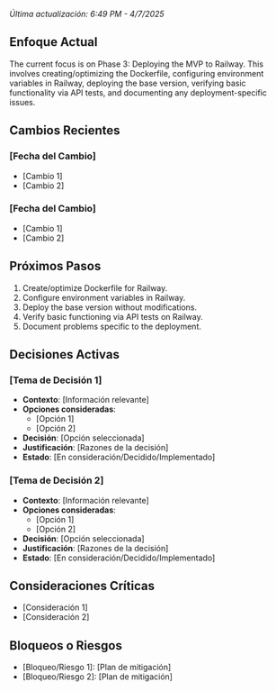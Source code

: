 *Última actualización: 6:49 PM - 4/7/2025*

## Enfoque Actual
The current focus is on Phase 3: Deploying the MVP to Railway. This involves creating/optimizing the Dockerfile, configuring environment variables in Railway, deploying the base version, verifying basic functionality via API tests, and documenting any deployment-specific issues.

## Cambios Recientes
### [Fecha del Cambio]
- [Cambio 1]
- [Cambio 2]

### [Fecha del Cambio]
- [Cambio 1]
- [Cambio 2]

## Próximos Pasos
1. Create/optimize Dockerfile for Railway.
2. Configure environment variables in Railway.
3. Deploy the base version without modifications.
4. Verify basic functioning via API tests on Railway.
5. Document problems specific to the deployment.

## Decisiones Activas
### [Tema de Decisión 1]
- **Contexto**: [Información relevante]
- **Opciones consideradas**:
  - [Opción 1]
  - [Opción 2]
- **Decisión**: [Opción seleccionada]
- **Justificación**: [Razones de la decisión]
- **Estado**: [En consideración/Decidido/Implementado]

### [Tema de Decisión 2]
- **Contexto**: [Información relevante]
- **Opciones consideradas**:
  - [Opción 1]
  - [Opción 2]
- **Decisión**: [Opción seleccionada]
- **Justificación**: [Razones de la decisión]
- **Estado**: [En consideración/Decidido/Implementado]

## Consideraciones Críticas
- [Consideración 1]
- [Consideración 2]

## Bloqueos o Riesgos
- [Bloqueo/Riesgo 1]: [Plan de mitigación]
- [Bloqueo/Riesgo 2]: [Plan de mitigación]
